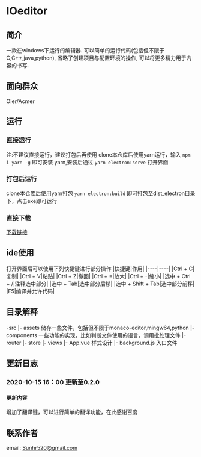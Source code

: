 # IOeditor
## 简介
一款在windows下运行的编辑器. 可以简单的运行代码(包括但不限于C,C++,java,python), 省略了创建项目与配置环境的操作, 可以将更多精力用于内容的书写.

## 面向群众
OIer/Acmer

## 运行
### 直接运行
注:不建议直接运行，建议打包后再使用
clone本仓库后使用yarn运行，输入
`npm i yarn -g`
即可安装 yarn,安装后通过
`yarn electron:serve`
打开界面
### 打包后运行
clone本仓库后使用yarn打包
`yarn electron:build`
即可打包至dist_electron目录下，点击exe即可运行
### 直接下载
[下载链接](http://photos.sunhr.top/shride.zip)



## ide使用
打开界面后可以使用下列快捷键进行部分操作
|快捷键|作用|
|----|----|
|Ctrl + C|复制|
|Ctrl + V|粘贴|
|Ctrl + Z|撤回|
|Ctrl + =|放大|
|Ctrl + -|缩小|
|选中 + Ctrl + /|注释选中部分|
|选中 + Tab|选中部分后移|
|选中 + Shift + Tab|选中部分前移|
|F5|编译并允许代码|

##  目录解释
-src
|- assets           储存一些文件，包括但不限于monaco-editor,mingw64,python
|- components       一些功能的实现，比如判断文件使用的语言，调用批处理文件
|- router
|- store
|- views
|- App.vue          样式设计
|- background.js    入口文件


## 更新日志
### 2020-10-15 16：00 更新至0.2.0
#### 更新内容
增加了翻译键，可以进行简单的翻译功能，在此感谢百度

## 联系作者
email: Sunhr520@gmail.com